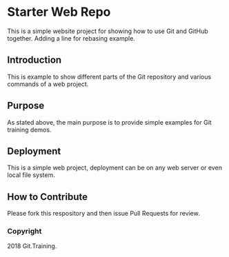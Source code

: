 # Starter Web Repo

This is a simple website project for
showing how to use Git and GitHub together. Adding a line for rebasing example.

## Introduction

This is example to show different parts of the Git repository
and various commands of a web project.

## Purpose

As stated above, the main purpose is to
provide simple examples for Git training
demos.

## Deployment

This is a simple web project, deployment
can be on any web server or even local
file system.

## How to Contribute

Please fork this respository and then issue Pull Requests for
review.

### Copyright
2018 Git.Training.